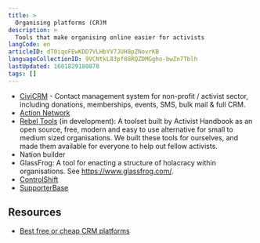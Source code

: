 ```yaml
---
title: >
  Organising platforms (CR)M
description: >
  Tools that make organising online easier for activists
langCode: en
articleID: dT0iqoFEwKDD7VLHbYV7JUH8pZNovrKB
languageCollectionID: 9VCNtkL83pf08RQZDMGgho-bwZn7Tblh
lastUpdated: 1601829180878
tags: []
---
```


-   [CiviCRM](https://civicrm.org/) - Contact management system for non-profit / activist sector, including donations, memberships, events, SMS, bulk mail & full CRM.
-   [Action Network](https://actionnetwork.org/)
-   [Rebel Tools](https://rebel.tools) (in development): A toolset built by Activist Handbook as an open source, free, modern and easy to use alternative for small to medium sized organisations. We built these tools for ourselves, and made them available for everyone to help out fellow activists.
-   Nation builder
-   GlassFrog: A tool for enacting a structure of holacracy within organisations. See https://www.glassfrog.com/.
-   [ControlShift](https://www.controlshiftlabs.com/)
-   [SupporterBase](https://www.supporterbase.com/)

## Resources

-   [Best free or cheap CRM platforms](https://www.ventureharbour.com/best-free-or-cheap-crm-platforms/)

<div></div>